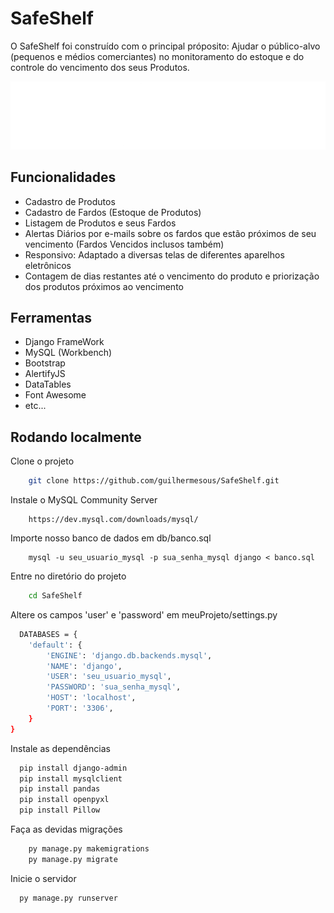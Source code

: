 
# SafeShelf

O SafeShelf foi construído com o principal próposito: Ajudar o público-alvo (pequenos e médios comerciantes) no monitoramento do estoque e do controle do vencimento dos seus Produtos.




![Logo](meuApp/static/meuApp/imagens/Picsart_24-03-04_12-57-56-236.png)


## Funcionalidades

- Cadastro de Produtos
- Cadastro de Fardos (Estoque de Produtos)
- Listagem de Produtos e seus Fardos
- Alertas Diários por e-mails sobre os fardos que estão próximos de seu vencimento (Fardos Vencidos inclusos também)
- Responsivo: Adaptado a diversas telas de diferentes aparelhos eletrônicos
- Contagem de dias restantes até o vencimento do produto e priorização dos produtos próximos ao vencimento

## Ferramentas
- Django FrameWork
- MySQL (Workbench)
- Bootstrap
- AlertifyJS
- DataTables
- Font Awesome
- etc...


## Rodando localmente

Clone o projeto
```bash
    git clone https://github.com/guilhermesous/SafeShelf.git
```

Instale o MySQL Community Server
```
    https://dev.mysql.com/downloads/mysql/
```

Importe nosso banco de dados em db/banco.sql
```
    mysql -u seu_usuario_mysql -p sua_senha_mysql django < banco.sql
```


Entre no diretório do projeto

```bash
    cd SafeShelf
```

Altere os campos 'user' e 'password' em meuProjeto/settings.py
```bash
  DATABASES = {
    'default': {
        'ENGINE': 'django.db.backends.mysql',
        'NAME': 'django',
        'USER': 'seu_usuario_mysql',
        'PASSWORD': 'sua_senha_mysql',
        'HOST': 'localhost',
        'PORT': '3306',
    }
}
```

Instale as dependências

```bash
  pip install django-admin
  pip install mysqlclient
  pip install pandas
  pip install openpyxl
  pip install Pillow
```

Faça as devidas migrações
```bash
    py manage.py makemigrations
    py manage.py migrate
```

Inicie o servidor

```bash
  py manage.py runserver
```


